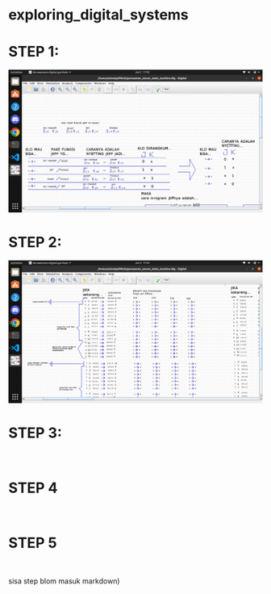 # exploring_digital_systems

# STEP 1:
![](step1_klo_mau_JKFF_ini_cheatsheet_modenya.png)  


# STEP 2:
![](step2_bikin_tabel_karakteristiknya.png)  

# STEP 3:
![]()

# STEP 4 
![]()

# STEP 5
![]()

sisa step blom masuk markdown)

